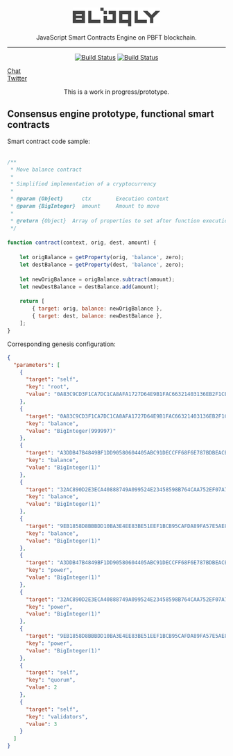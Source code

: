 
<p align="center">
<img src="resources/logo.svg" width="40%"/>
</p>    
<p align="center">JavaScript Smart Contracts Engine on PBFT blockchain.</p>


---  
<p align="center">
<a href="https://travis-ci.org/slavasn/bloqly"><img src="https://travis-ci.org/slavasn/bloqly.svg?branch=master" alt="Build Status"></a>
<a href="https://ktlint.github.io/"><img src="https://img.shields.io/badge/code%20style-%E2%9D%A4-FF4081.svg" alt="Build Status"></a>
</p>    

[Chat](https://riot.im/app/#/room/#bloqly:matrix.org)  
[Twitter](https://twitter.com/slava_snezhkov)

<p align="center">
This is a work in progress/prototype.
</p>     

## Consensus engine prototype, functional smart contracts

Smart contract code sample:

```JavaScript

/**
 * Move balance contract
 *
 * Simplified implementation of a cryptocurrency
 *
 * @param {Object}      ctx        Execution context
 * @param {BigInteger}  amount     Amount to move
 *
 * @return {Object}  Array of properties to set after function execution
 */

function contract(context, orig, dest, amount) {

    let origBalance = getProperty(orig, 'balance', zero);
    let destBalance = getProperty(dest, 'balance', zero);

    let newOrigBalance = origBalance.subtract(amount);
    let newDestBalance = destBalance.add(amount);

    return [
        { target: orig, balance: newOrigBalance },
        { target: dest, balance: newDestBalance },
    ];
}

```

Corresponding genesis configuration:

```JSON
{
  "parameters": [
    {
      "target": "self",
      "key": "root",
      "value": "0A83C9CD3F1CA7DC1CA8AFA1727D64E9B1FAC66321403136EB2F1CB86DC93736"
    },
    {
      "target": "0A83C9CD3F1CA7DC1CA8AFA1727D64E9B1FAC66321403136EB2F1CB86DC93736",
      "key": "balance",
      "value": "BigInteger(999997)"
    },
    {
      "target": "A3DDB47B4849BF1DD90580604405ABC91DECCFF68F6E787BDBEACED3F640B669",
      "key": "balance",
      "value": "BigInteger(1)"
    },
    {
      "target": "32AC890D2E3ECA40888749A099524E23458598B764CAA752EF07A773AE479E91",
      "key": "balance",
      "value": "BigInteger(1)"
    },
    {
      "target": "9EB1858D8BBBDD10BA3E4EE83BE51EEF1BCB95CAFDA89FA57E5AE8342AB97A3F",
      "key": "balance",
      "value": "BigInteger(1)"
    },
    {
      "target": "A3DDB47B4849BF1DD90580604405ABC91DECCFF68F6E787BDBEACED3F640B669",
      "key": "power",
      "value": "BigInteger(1)"
    },
    {
      "target": "32AC890D2E3ECA40888749A099524E23458598B764CAA752EF07A773AE479E91",
      "key": "power",
      "value": "BigInteger(1)"
    },
    {
      "target": "9EB1858D8BBBDD10BA3E4EE83BE51EEF1BCB95CAFDA89FA57E5AE8342AB97A3F",
      "key": "power",
      "value": "BigInteger(1)"
    },
    {
      "target": "self",
      "key": "quorum",
      "value": 2
    },
    {
      "target": "self",
      "key": "validators",
      "value": 3
    }
  ]
}
```
